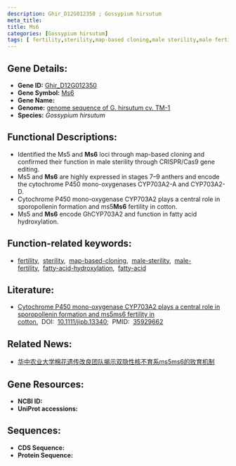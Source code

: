 ```yaml
---
description: Ghir_D12G012350 ; Gossypium hirsutum
meta_title:
title: Ms6
categories: [Gossypium hirsutum]
tags: [ fertility,sterility,map-based cloning,male sterility,male fertility,fatty acid hydroxylation,fatty acid ]
---
```


## Gene Details:
- **Gene ID:**	[Ghir_D12G012350]()
- **Gene Symbol:** <u>Ms6</u>
- **Gene Name:** 
- **Genome:** [genome sequence of G. hirsutum cv. TM-1]()
- **Species:** *Gossypium hirsutum*

## Functional Descriptions:
   - Identified the Ms5 and **Ms6** loci through map-based cloning and confirmed their function in male sterility through CRISPR/Cas9 gene editing.
   - Ms5 and **Ms6** are highly expressed in stages 7–9 anthers and encode the cytochrome P450 mono-oxygenases CYP703A2-A and CYP703A2-D. 
   - Cytochrome P450 mono-oxygenase CYP703A2 plays a central role in sporopollenin formation and ms5**Ms6** fertility in cotton.
   - Ms5 and **Ms6** encode GhCYP703A2 and function in fatty acid hydroxylation.

## Function-related keywords:
   - [fertility](/tags/fertility/),&nbsp;&nbsp;[sterility](/tags/sterility/),&nbsp;&nbsp;[map-based-cloning](/tags/map-based-cloning/),&nbsp;&nbsp;[male-sterility](/tags/male-sterility/),&nbsp;&nbsp;[male-fertility](/tags/male-fertility/),&nbsp;&nbsp;[fatty-acid-hydroxylation](/tags/fatty-acid-hydroxylation/),&nbsp;&nbsp;[fatty-acid](/tags/fatty-acid/)

## Literature:
   - [Cytochrome P450 mono-oxygenase CYP703A2 plays a central role in sporopollenin formation and ms5ms6 fertility in cotton.]( https://onlinelibrary.wiley.com/doi/full/10.1111/jipb.13340)&nbsp;&nbsp;DOI:&nbsp;&nbsp;[10.1111/jipb.13340](https://onlinelibrary.wiley.com/doi/full/10.1111/jipb.13340);&nbsp;&nbsp;PMID:&nbsp;&nbsp;[35929662](https://pubmed.ncbi.nlm.nih.gov/35929662/)

## Related News:
   - [华中农业大学棉花遗传改良团队揭示双隐性核不育系ms5ms6的败育机制](https://mp.weixin.qq.com/s?__biz=MzIyOTY2NDYyNQ==&mid=2247549682&idx=3&sn=0f58ba9753a305ffc04c6d3a18076c14&chksm=e8bd70ecdfcaf9fad770edcb6146b60ccf934c00692e4be330633994fb2d4af51c62ce492e0d&scene=27#wechat_redirect)

## Gene Resources:
- **NCBI ID:**  [](https://www.ncbi.nlm.nih.gov/gene/?term=)
- **UniProt accessions:** [](https://www.uniprot.org/uniprotkb//entry)



## Sequences:
- **CDS Sequence:**
- **Protein Sequence:**

